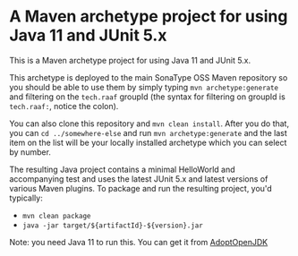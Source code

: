 # A Maven archetype project for using Java 11 and JUnit 5.x

This is a Maven archetype project for using Java 11 and JUnit 5.x.

This archetype is deployed to the main SonaType OSS Maven repository so you should be able to use them by simply typing `mvn archetype:generate` and filtering on the `tech.raaf` groupId (the syntax for filtering on groupId is `tech.raaf:`, notice the colon).

You can also clone this repository and `mvn clean install`. After you do that, you can `cd ../somewhere-else` and run `mvn archetype:generate` and the last item on the list will be your locally installed archetype which you can select by number.

The resulting Java project contains a minimal HelloWorld and accompanying test and uses the latest JUnit 5.x and latest versions of various Maven plugins. To package and run the resulting project, you'd typically:

 * `mvn clean package`
 * `java -jar target/${artifactId}-${version}.jar`

Note: you need Java 11 to run this. You can get it from [AdoptOpenJDK](https://adoptopenjdk.net/)
